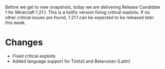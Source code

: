 Before we get to new snapshots, today we are delivering Release Candidate 1 for Minecraft 1.21.1. This is a hotfix version fixing critical exploits. If no other critical issues are found, 1.21.1 can be expected to be released later this week.

# Changes

-   Fixed critical exploits
-   Added language support for Tzotzil and Belarusian (Latin)